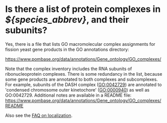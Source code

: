 # Is there a list of protein complexes in *${species_abbrev}*, and their subunits?
<!-- pombase_categories: Finding data,Genome statistics and lists,Using ontologies -->

Yes, there is a file that lists GO macromolecular complex assignments
for fission yeast gene products in the GO annotations directory:

https://www.pombase.org/data/annotations/Gene_ontology/GO_complexes/

Note that the complex inventory includes the RNA subunits of
ribonucleoprotein complexes. There is some redundancy in the list,
because some gene products are annotated to both complexes and
subcomplexes. For example, subunits of the DASH complex ([GO:0042729](/term/GO:0042729)) are
annotated to 'condensed chromosome outer kinetochore' ([GO:0000940](/term/GO:0000940)) as
well as GO:0042729. Additional notes are available in a README file:
https://www.pombase.org/data/annotations/Gene_ontology/GO_complexes/README

Also see the [FAQ on localization](/faq/how-can-i-find-protein-localization-data).
